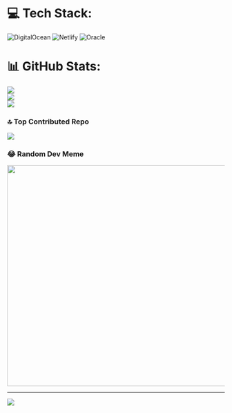 
# 💻 Tech Stack:
![DigitalOcean](https://img.shields.io/badge/DigitalOcean-%230167ff.svg?style=for-the-badge&logo=digitalOcean&logoColor=white) ![Netlify](https://img.shields.io/badge/netlify-%23000000.svg?style=for-the-badge&logo=netlify&logoColor=#00C7B7) ![Oracle](https://img.shields.io/badge/Oracle-F80000?style=for-the-badge&logo=oracle&logoColor=white)
# 📊 GitHub Stats:
![](https://github-readme-stats.vercel.app/api?username=StephxD&theme=dark&hide_border=false&include_all_commits=false&count_private=false)<br/>
![](https://github-readme-streak-stats.herokuapp.com/?user=StephxD&theme=dark&hide_border=false)<br/>
![](https://github-readme-stats.vercel.app/api/top-langs/?username=StephxD&theme=dark&hide_border=false&include_all_commits=false&count_private=false&layout=compact)

### 🔝 Top Contributed Repo
![](https://github-contributor-stats.vercel.app/api?username=StephxD&limit=5&theme=dark&combine_all_yearly_contributions=true)

### 😂 Random Dev Meme
<img src="https://rm.up.railway.app/" width="512px"/>

---
[![](https://visitcount.itsvg.in/api?id=StephxD&icon=0&color=0)](https://visitcount.itsvg.in)

<!-- Proudly created with GPRM ( https://gprm.itsvg.in ) -->
